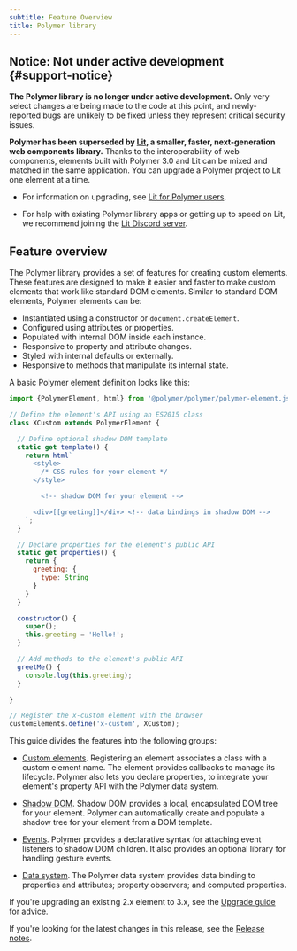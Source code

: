 ```yaml
---
subtitle: Feature Overview
title: Polymer library
---
```


## Notice: Not under active development {#support-notice}

**The Polymer library is no longer under active development.** Only very select changes are being made to the code at this point, and newly-reported bugs are unlikely to be fixed unless they represent critical security issues.

**Polymer has been superseded by <a href="https://lit.dev">Lit</a>, a smaller, faster, next-generation web components library.**  Thanks to the interoperability of web components, elements built with Polymer 3.0 and Lit  can be mixed and matched in the same application. You can upgrade a Polymer project to Lit one element at a time. 

*   For information on upgrading, see <a href="https://lit.dev/articles/lit-for-polymer-users/">Lit for Polymer users</a>.

*   For help with existing Polymer library apps or getting up to speed on Lit, we recommend joining the <a href="https://lit.dev/discord/">Lit Discord server</a>.

## Feature overview

The Polymer library provides a set of features for creating custom elements. These features are
designed to make it easier and faster to make custom elements that work like standard DOM elements.
Similar to standard DOM elements, Polymer elements can be:

* Instantiated using a constructor or `document.createElement`.
* Configured using attributes or properties.
* Populated with internal DOM inside each instance.
* Responsive to property and attribute changes.
* Styled with internal defaults or externally.
* Responsive to methods that manipulate its internal state.

A basic Polymer element definition looks like this:

```js
import {PolymerElement, html} from '@polymer/polymer/polymer-element.js';

// Define the element's API using an ES2015 class
class XCustom extends PolymerElement {

  // Define optional shadow DOM template
  static get template() { 
    return html`
      <style>
        /* CSS rules for your element */
      </style>

        <!-- shadow DOM for your element -->

      <div>[[greeting]]</div> <!-- data bindings in shadow DOM -->
    `;
  }

  // Declare properties for the element's public API
  static get properties() {
    return {
      greeting: {
        type: String
      }
    }
  }

  constructor() {
    super();
    this.greeting = 'Hello!';
  }

  // Add methods to the element's public API
  greetMe() {
    console.log(this.greeting);
  }

}

// Register the x-custom element with the browser
customElements.define('x-custom', XCustom);
```

This guide divides the features into the following groups:

*   [Custom elements](custom-elements). Registering an
    element associates a class with a custom element name. The
    element provides callbacks to manage its lifecycle. Polymer also lets you declare properties,
    to integrate your element's property API with the Polymer data system.

*   [Shadow DOM](shadow-dom). Shadow DOM provides a local, encapsulated DOM tree for your element.
    Polymer can automatically create and populate a shadow tree for your element from a DOM
    template.

*   [Events](events). Polymer provides a declarative syntax for attaching event listeners to
    shadow DOM children. It also provides an optional library for handling gesture events.

*   [Data system](data-system). The Polymer data system provides data binding to properties and
    attributes; property observers; and computed properties.


If you're upgrading an existing 2.x element to 3.x, see the
[Upgrade guide](/3.0/docs/upgrade) for advice.

If you're looking for the latest changes in this release, see the
[Release notes](/3.0/docs/release-notes).
